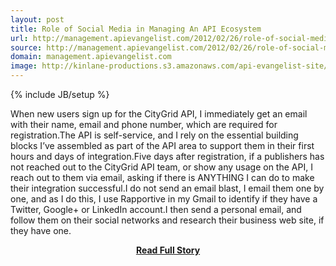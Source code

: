 ```yaml
---
layout: post
title: Role of Social Media in Managing An API Ecosystem
url: http://management.apievangelist.com/2012/02/26/role-of-social-media-in-managing-an-api-ecosystem/
source: http://management.apievangelist.com/2012/02/26/role-of-social-media-in-managing-an-api-ecosystem/
domain: management.apievangelist.com
image: http://kinlane-productions.s3.amazonaws.com/api-evangelist-site/blog/twitter_logo.jpg
---
```

{% include JB/setup %}<p>When new users sign up for the CityGrid API, I immediately get an email with their name, email and phone number, which are required for registration.The API is self-service, and I rely on the essential building blocks I’ve assembled as part of the API area to support them in their first hours and days of integration.Five days after registration, if a publishers has not reached out to the CityGrid API team, or show any usage on the API, I reach out to them via email, asking if there is ANYTHING I can do to make their integration successful.I do not send an email blast, I email them one by one, and as I do this, I use Rapportive in my Gmail to identify if they have a Twitter, Google+ or LinkedIn account.I then send a personal email, and follow them on their social networks and research their business web site, if they have one.</p>
<center><p><a href="http://management.apievangelist.com/2012/02/26/role-of-social-media-in-managing-an-api-ecosystem/" style='padding:25px; font-sze:18px; font-weight: bold;'>Read Full Story</a></p></center>
